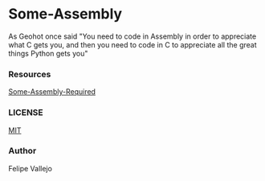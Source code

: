 # Some-Assembly
As Geohot once said "You need to code in Assembly in order to appreciate what C gets you, and then you need to code in C to appreciate all the great things Python gets you"

### Resources
[Some-Assembly-Required](https://github.com/hackclub/some-assembly-required)

### LICENSE
[MIT](LICENSE)

### Author
Felipe Vallejo
